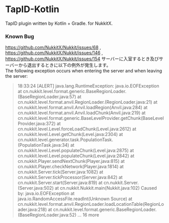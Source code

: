 # TapID-Kotlin
TapID plugin written by Kotlin + Gradle. for NukkitX.

### Known Bug
<https://github.com/NukkitX/Nukkit/issues/68> , <https://github.com/NukkitX/Nukkit/issues/146> , <https://github.com/NukkitX/Nukkit/issues/154>
サーバーに入室するとき及びサーバーから退出するときに以下の例外が発生します。  
The following exception occurs when entering the server and when leaving the server:
> 18:33:24 [ALERT] java.lang.RuntimeException: java.io.EOFException
        at cn.nukkit.level.format.generic.BaseRegionLoader.<init>(BaseRegionLoader.java:57)
        at cn.nukkit.level.format.anvil.RegionLoader.<init>(RegionLoader.java:21)
        at cn.nukkit.level.format.anvil.Anvil.loadRegion(Anvil.java:284)
        at cn.nukkit.level.format.anvil.Anvil.loadChunk(Anvil.java:219)
        at cn.nukkit.level.format.generic.BaseLevelProvider.getChunk(BaseLevelProvider.java:372)
        at cn.nukkit.level.Level.forceLoadChunk(Level.java:2612)
        at cn.nukkit.level.Level.getChunk(Level.java:2304)
        at cn.nukkit.level.generator.task.PopulationTask.<init>(PopulationTask.java:34)
        at cn.nukkit.level.Level.populateChunk(Level.java:2875)
        at cn.nukkit.level.Level.populateChunk(Level.java:2842)
        at cn.nukkit.Player.sendNextChunk(Player.java:815)
        at cn.nukkit.Player.checkNetwork(Player.java:1814)
        at cn.nukkit.Server.tick(Server.java:1082)
        at cn.nukkit.Server.tickProcessor(Server.java:842)
        at cn.nukkit.Server.start(Server.java:819)
        at cn.nukkit.Server.<init>(Server.java:502)
        at cn.nukkit.Nukkit.main(Nukkit.java:102)
Caused by: java.io.EOFException
        at java.io.RandomAccessFile.readInt(Unknown Source)
        at cn.nukkit.level.format.anvil.RegionLoader.loadLocationTable(RegionLoader.java:218)
        at cn.nukkit.level.format.generic.BaseRegionLoader.<init>(BaseRegionLoader.java:52)
        ... 16 more
